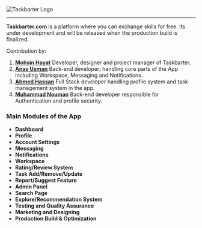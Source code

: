 ![Taskbarter Logo](https://www.taskbarter.com/static/media/TaskBarterLogo_Transparent.266adc1f.png)

***

**Taskbarter.com** is a platform where you can exchange skills for free. Its under development and will be released when the production build is finalized.

Contribution by:
1. **[Mohsin Hayat](https://github.com/orgs/taskbarter/people/mohsinht)**
Developer, designer and project manager of Taskbarter.
2. **[Anas Usman](https://github.com/orgs/taskbarter/people/AnnasUsman)**
Back-end developer; handling core parts of the App including Workspace, Messaging and Notifications.
3. **[Ahmed Hassan](https://github.com/orgs/taskbarter/people/ahmadx16)**
Full Stack developer handling profile system and task management system in the app.
4. **[Muhammad Nouman](https://github.com/orgs/taskbarter/people/Muhammad1Nouman)**
Back-end developer responsible for Authentication and profile security.

### Main Modules of the App
* **Dashboard**
* **Profile**
* **Account Settings**
* **Messaging**
* **Notifications**
* **Workspace**
* **Rating/Review System**
* **Task Add/Remove/Update**
* **Report/Suggest Feature**
* **Admin Panel**
* **Search Page**
* **Explore/Recommendation System**
* **Testing and Quality Assurance**
* **Marketing and Designing**
* **Production Build & Optimization**
